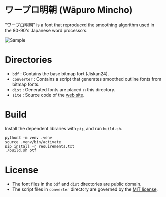# ワープロ明朝 (Wāpuro Mincho)

"ワープロ明朝" is a font that reproduced the smoothing algorithm used in the 80-90's Japanese word processors.

![Sample](https://irori.github.io/wapuro-mincho/poster.png)

# Directories
- `bdf` : Contains the base bitmap font (Jiskan24).
- `converter` : Contains a script that generates smoothed outline fonts from bitmap fonts.
- `dist` : Generated fonts are placed in this directory.
- `site` : Source code of the [web site](https://irori.github.io/wapuro-mincho/).

# Build
Install the dependent libraries with `pip`, and run `build.sh`.

```
python3 -m venv .venv
source .venv/bin/activate
pip install -r requirements.txt
./build.sh otf
```

# License
- The font files in the `bdf` and `dist` directories are public domain.
- The script files in `converter` directory are governed by the [MIT license](LICENSE).
